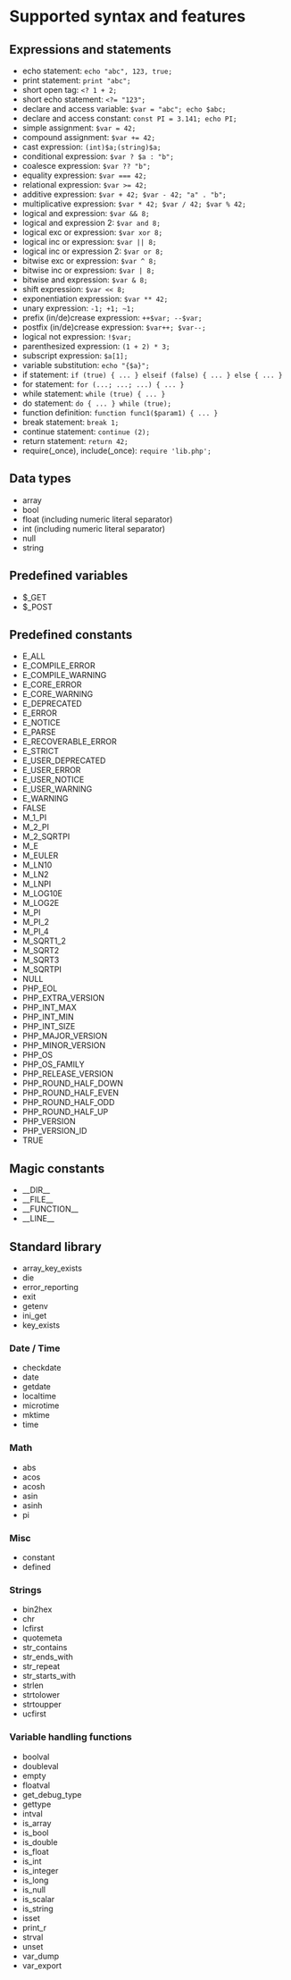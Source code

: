 # Supported syntax and features

## Expressions and statements
- echo statement: `echo "abc", 123, true;`
- print statement: `print "abc";`
- short open tag: `<? 1 + 2;`
- short echo statement: `<?= "123";`
- declare and access variable: `$var = "abc"; echo $abc;`
- declare and access constant: `const PI = 3.141; echo PI;`
- simple assignment: `$var = 42;`
- compound assignment: `$var += 42;`
- cast expression: `(int)$a;(string)$a;`
- conditional expression: `$var ? $a : "b";`
- coalesce expression: `$var ?? "b";`
- equality expression: `$var === 42;`
- relational expression: `$var >= 42;`
- additive expression: `$var + 42; $var - 42; "a" . "b";`
- multiplicative expression: `$var * 42; $var / 42; $var % 42;`
- logical and expression: `$var && 8;`
- logical and expression 2: `$var and 8;`
- logical exc or expression: `$var xor 8;`
- logical inc or expression: `$var || 8;`
- logical inc or expression 2: `$var or 8;`
- bitwise exc or expression: `$var ^ 8;`
- bitwise inc or expression: `$var | 8;`
- bitwise and expression: `$var & 8;`
- shift expression: `$var << 8;`
- exponentiation expression: `$var ** 42;`
- unary expression: `-1; +1; ~1;`
- prefix (in/de)crease expression: `++$var; --$var;`
- postfix (in/de)crease expression: `$var++; $var--;`
- logical not expression: `!$var;`
- parenthesized expression: `(1 + 2) * 3;`
- subscript expression: `$a[1];`
- variable substitution: `echo "{$a}";`
- if statement: `if (true) { ... } elseif (false) { ... } else { ... }`
- for statement: `for (...; ...; ...) { ... }`
- while statement: `while (true) { ... }`
- do statement: `do { ... } while (true);`
- function definition: `function func1($param1) { ... }`
- break statement: `break 1;`
- continue statement: `continue (2);`
- return statement: `return 42;`
- require(_once), include(_once): `require 'lib.php';`

## Data types
- array
- bool
- float (including numeric literal separator)
- int  (including numeric literal separator)
- null
- string

## Predefined variables
- $_GET
- $_POST

## Predefined constants
- E_ALL
- E_COMPILE_ERROR
- E_COMPILE_WARNING
- E_CORE_ERROR
- E_CORE_WARNING
- E_DEPRECATED
- E_ERROR
- E_NOTICE
- E_PARSE
- E_RECOVERABLE_ERROR
- E_STRICT
- E_USER_DEPRECATED
- E_USER_ERROR
- E_USER_NOTICE
- E_USER_WARNING
- E_WARNING
- FALSE
- M_1_PI
- M_2_PI
- M_2_SQRTPI
- M_E
- M_EULER
- M_LN10
- M_LN2
- M_LNPI
- M_LOG10E
- M_LOG2E
- M_PI
- M_PI_2
- M_PI_4
- M_SQRT1_2
- M_SQRT2
- M_SQRT3
- M_SQRTPI
- NULL
- PHP_EOL
- PHP_EXTRA_VERSION
- PHP_INT_MAX
- PHP_INT_MIN
- PHP_INT_SIZE
- PHP_MAJOR_VERSION
- PHP_MINOR_VERSION
- PHP_OS
- PHP_OS_FAMILY
- PHP_RELEASE_VERSION
- PHP_ROUND_HALF_DOWN
- PHP_ROUND_HALF_EVEN
- PHP_ROUND_HALF_ODD
- PHP_ROUND_HALF_UP
- PHP_VERSION
- PHP_VERSION_ID
- TRUE

## Magic constants
- \_\_DIR\_\_
- \_\_FILE\_\_
- \_\_FUNCTION\_\_
- \_\_LINE\_\_

## Standard library
- array_key_exists
- die
- error_reporting
- exit
- getenv
- ini_get
- key_exists

### Date / Time
- checkdate
- date
- getdate
- localtime
- microtime
- mktime
- time

### Math
- abs
- acos
- acosh
- asin
- asinh
- pi

### Misc
- constant
- defined

### Strings
- bin2hex
- chr
- lcfirst
- quotemeta
- str_contains
- str_ends_with
- str_repeat
- str_starts_with
- strlen
- strtolower
- strtoupper
- ucfirst

### Variable handling functions
- boolval
- doubleval
- empty
- floatval
- get_debug_type
- gettype
- intval
- is_array
- is_bool
- is_double
- is_float
- is_int
- is_integer
- is_long
- is_null
- is_scalar
- is_string
- isset
- print_r
- strval
- unset
- var_dump
- var_export
